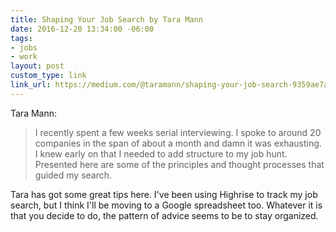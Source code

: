 ```yaml
---
title: Shaping Your Job Search by Tara Mann
date: 2016-12-20 13:34:00 -06:00
tags:
- jobs
- work
layout: post
custom_type: link
link_url: https://medium.com/@taramann/shaping-your-job-search-9359ae7a71da
---
```


Tara Mann:

> I recently spent a few weeks serial interviewing. I spoke to around 20 companies in the span of about a month and damn it was exhausting. I knew early on that I needed to add structure to my job hunt. Presented here are some of the principles and thought processes that guided my search.

Tara has got some great tips here. I've been using Highrise to track my job search, but I think I'll be moving to a Google spreadsheet too. Whatever it is that you decide to do, the pattern of advice seems to be to stay organized.
